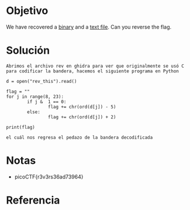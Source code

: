 # Objetivo
We have recovered a [binary](https://jupiter.challenges.picoctf.org/static/7aa5f383ec616fe9d72c2ffe1fabd0d9/rev) and a [text file](https://jupiter.challenges.picoctf.org/static/7aa5f383ec616fe9d72c2ffe1fabd0d9/rev_this). Can you reverse the flag.
# Solución
```
Abrimos el archivo rev en ghidra para ver que originalmente se usó C para codificar la bandera, hacemos el siguiente programa en Python

d = open("rev_this").read()

flag = ""
for j in range(8, 23):
        if j &  1 == 0:
                flag += chr(ord(d[j]) - 5)
        else:
                flag += chr(ord(d[j]) + 2)

print(flag)

el cuál nos regresa el pedazo de la bandera decodificada
```
# Notas
- picoCTF{r3v3rs36ad73964}
# Referencia